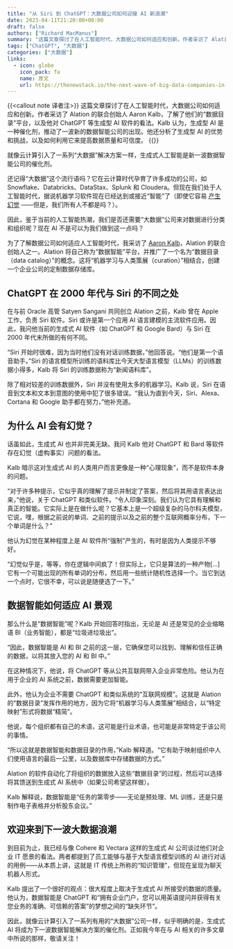 ```yaml
---
title: "从 Siri 到 ChatGPT：大数据公司如何迎接 AI 新浪潮"
date: 2023-04-11T21:20:00+08:00
draft: false
authors: ["Richard MacManus"]
summary: "这篇文章探讨了在人工智能时代，大数据公司如何适应和创新。作者采访了 Alation 的联合创始人 Aaron Kalb，了解了他们的“数据目录”平台，以及他对 ChatGPT 等生成型 AI 软件的看法。Kalb 认为，生成型 AI 是一种催化剂，推动了一波新的数据智能公司的出现。他还分析了生成型 AI 的优势和挑战，以及如何利用它来提高数据质量和可信度。"
tags: ["ChatGPT", "大数据"]
categories: ["大数据"]
links:
  - icon: globe
    icon_pack: fa
    name: 原文
    url: https://thenewstack.io/the-next-wave-of-big-data-companies-in-the-age-of-chatgpt/
---
```


{{<callout note 译者注>}}
这篇文章探讨了在人工智能时代，大数据公司如何适应和创新。作者采访了 Alation 的联合创始人 Aaron Kalb，了解了他们的“数据目录”平台，以及他对 ChatGPT 等生成型 AI 软件的看法。Kalb 认为，生成型 AI 是一种催化剂，推动了一波新的数据智能公司的出现。他还分析了生成型 AI 的优势和挑战，以及如何利用它来提高数据质量和可信度。
{{</callout>}}

就像云计算引入了一系列“大数据”解决方案一样，生成式人工智能是新一波数据智能公司的催化剂。

还记得“大数据”这个流行语吗？它在云计算时代孕育了许多成功的公司，如 Snowflake、Databricks、DataStax、Splunk 和 Cloudera。但现在我们处于人工智能时代，据说机器学习软件现在已经达到或接近“智能”了（即使它容易 [产生幻觉](https://thenewstack.io/stopping-ai-hallucinations-for-enterprise-is-key-for-vectara/) ——但是，我们所有人不都是吗？）。

因此，鉴于当前的人工智能热潮，我们是否还需要“大数据”公司来对数据进行分类和组织呢？现在 AI 不是可以为我们做到这一点吗？

为了了解数据公司如何适应人工智能时代，我采访了 [Aaron Kalb](https://www.linkedin.com/in/akalb/)，Alation 的联合创始人之一。Alation 将自己称为“数据智能”平台，并推广了一个名为“数据目录（data catalog）”的概念。这将“机器学习与人类策展（curation）”相结合，创建一个企业公司的定制数据存储库。

## ChatGPT 在 2000 年代与 Siri 的不同之处

在与前 Oracle 高管 Satyen Sangani 共同创立 Alation 之前，Kalb 曾在 Apple 工作，负责 Siri 软件。Siri 或许是第一个应用 AI 语言建模的主流软件应用。因此，我问他当前的生成式 AI 软件（如 ChatGPT 和 Google Bard）与 Siri 在 2000 年代末所做的有何不同。

“Siri 开始时很难，因为当时他们没有对话训练数据，”他回答说。“他们是第一个语音助手。”Siri 的语言模型所训练的语料库比今天大型语言模型（LLMs）的训练数据小得多，Kalb 将 Siri 的训练数据称为“新闻语料库”。

除了相对较差的训练数据外，Siri 并没有使用太多的机器学习。Kalb 说，Siri 在语音到文本和文本到意图的使用中犯了很多错误。“我认为直到今天，Siri、Alexa、Cortana 和 Google 助手都在努力，”他补充道。

## 为什么 AI 会有幻觉？

话虽如此，生成式 AI 也并非完美无缺。我问 Kalb 他对 ChatGPT 和 Bard 等软件存在幻觉（虚构事实）问题的看法。

Kalb 暗示这对生成式 AI 的人类用户而言更像是一种“心理现象”，而不是软件本身的问题。

“对于许多种提示，它似乎真的理解了提示并制定了答案，然后将其用语言表达出来，”他说，关于 ChatGPT 和类似软件。“令人印象深刻。我们认为它具有理解和真正的智能。它实际上是在做什么呢？它基本上是一个超级复杂的马尔科夫模型，它说，嘿，根据之前说的单词、之前的提示以及之前的整个互联网概率分布，下一个单词是什么？”

他认为幻觉在某种程度上是 AI 软件所“强制”产生的，有时是因为人类提示不够好。

“幻觉似乎是，等等，你在逻辑中间疯了！但实际上，它只是算法的一种产物[…]它有一个可能出现的所有单词的分布，然后用一些统计随机性选择一个。当它到达一个点时，它很不幸，可以说是随便选了一下。”

## 数据智能如何适应 AI 景观

那么什么是“数据智能”呢？Kalb 开始回答时指出，无论是 AI 还是常见的企业缩略语 BI（业务智能），都是“垃圾进垃圾出”。

“因此，数据智能是 AI 和 BI 之前的这一层，它确保您可以找到、理解和信任正确的数据，以将其放入您的 AI 和 BI 中。”

在这种情况下，他说，将 ChatGPT 等从公共互联网带入企业非常危险。他认为在用于企业的 AI 系统之前，数据需要更加智能。

此外，他认为企业不需要 ChatGPT 和类似系统的“互联网规模”。这就是 Alation 的“数据目录”发挥作用的地方，因为它将“机器学习与人类策展”相结合，以“特定映射”形式将数据“精简”。

他说，每个组织都有自己的术语，这可能是行业术语，也可能是非常特定于该公司的事情。

“所以这就是数据智能和数据目录的作用，”Kalb 解释道。“它有助于映射组织中人们使用语言的最后一公里，以及数据库中存储数据的方式。”

Alation 的软件自动化了将组织的数据放入这些“数据目录”的过程，然后可以选择将其馈送到生成式 AI 系统中（如果公司希望这样做）。

Kalb 解释说，数据智能是“任务的第零步——无论是预处理、ML 训练，还是只是制作电子表格并分析股东会议。”

## 欢迎来到下一波大数据浪潮

到目前为止，我已经与像 Cohere 和 Vectara 这样的生成式 AI 公司谈过他们对企业 IT 愿景的看法。两者都提到了员工能够与基于大型语言模型训练的 AI 进行对话的用例——从本质上讲，这就是 IT 传统上所称的“知识管理”，但现在呈现为聊天机器人形式。

Kalb 提出了一个很好的观点：很大程度上取决于生成式 AI 所接受的数据的质量。他认为，数据智能是 ChatGPT 和“拥有企业门户，您可以用英语提问并获得有关您业务的准确、可信赖的答案”的梦想之间的“缺失环节”。

因此，就像云计算引入了一系列有用的“大数据”公司一样，似乎明确的是，生成式 AI 将成为下一波数据智能解决方案的催化剂。正如我今年在与 AI 相关的许多文章中所说的那样，敬请关注！
